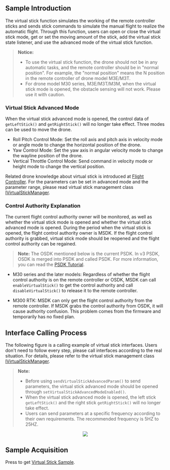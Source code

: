 ## Sample Introduction

The virtual stick function simulates the working of the remote controller sticks and sends stick commands to simulate the manual flight to realize the automatic flight. Through this function, users can open or close the virtual stick mode, get or set the moving amount of the stick, add the virtual stick state listener, and use the advanced mode of the virtual stick function.

> **Notice:** 
> * To use the virtual stick function, the drone should not be in any automatic tasks, and the remote controller should be in "normal position". For example, the "normal position" means the N position in the remote controller of drone model M3E/M3T.
> * For drone model M30 series, M3E/M3T/M3M, when the virtual stick mode is opened, the obstacle sensing will not work. Please use it with caution.

### Virtual Stick Advanced Mode

When the virtual stick advanced mode is opened, the control data of `getLeftStick()` and `getRightStick()` will no longer take effect. Three modes can be used to move the drone.

* Roll Pitch Control Mode: Set the roll axis and pitch axis in velocity mode or angle mode to change the horizontal position of the drone. 
* Yaw Control Mode: Set the yaw axis in angular velocity mode to change the wayline position of the drone.
* Vertical Throttle Control Mode: Send command in velocity mode or height mode to change the vertical position.

Related drone knowledge about virtual stick is introduced at [Flight Controller](https://developer.dji.com/doc/mobile-sdk-tutorial/en/basic-introduction/basic-concepts/flight-controller.html). For the parameters can be set in advanced mode and the parameter range, please read virtual stick management class [IVirtualStickManager](https://developer.dji.com/api-reference-v5/android-api/Components/IVirtualStickManager/IVirtualStickManager.html).

### Control Authority Explanation

The current flight control authority owner will be monitored, as well as whether the virtual stick mode is opened and whether the virtual stick advanced mode is opened. During the period when the virtual stick is opened, the flight control authority owner is MSDK. If the flight control authority is grabbed, virtual stick mode should be reopened and the flight control authority can be regained.

> **Note:** The OSDK mentioned below is the current PSDK. In v3 PSDK, OSDK is merged into PSDK and called PSDK. For more information, you can read the [PSDK Tutorial](https://developer.dji.com/doc/payload-sdk-tutorial/en/).

* M30 series and the later models: Regardless of whether the flight control authority is on the remote controller or OSDK, MSDK can call `enableVirtualStick()` to get the control authority and call `disableVirtualStick()` to release it to the remote controller.

* M300 RTK: MSDK can only get the flight control authority from the remote controller. If MSDK grabs the control authority from OSDK, it will cause authority confusion. This problem comes from the firmware and temporarily has no fixed plan. 

## Interface Calling Process

The following figure is a calling example of virtual stick interfaces. Users don't need to follow every step, please call interfaces according to the real situation. For details, please refer to the virtual stick management class [IVirtualStickManager](https://developer.dji.com/api-reference-v5/android-api/Components/IVirtualStickManager/IVirtualStickManager.html).

> **Note:**
> * Before using `sendVirtualStickAdvancedParam()` to send parameters, the virtual stick advanced mode should be opened through `setVirtualStickAdvancedModeEnabled()`.
> * When the virtual stick advanced mode is opened, the left stick `getLeftStick()` and the right stick `getRightStick()` will no longer take effect.
> * Users can send parameters at a specific frequency according to their own requirements. The recommended frequency is 5HZ to 25HZ.

<div align=center><img src="https://terra-1-g.djicdn.com/71a7d383e71a4fb8887a310eb746b47f/msdk/Documentation/V5.2/virtual%20stick%20en.png"></div>

## Sample Acquisition

Press to get [Virtual Stick Sample](https://github.com/dji-sdk/Mobile-SDK-Android-V5/blob/dev-sdk-main/SampleCode-V5/android-sdk-v5-sample/module-aircraft/src/main/java/dji/sampleV5/moduleaircraft/pages/VirtualStickFragment.kt).





